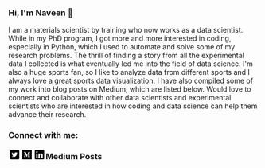 ### Hi, I'm Naveen 👋  

I am a materials scientist by training who now works as a data scientist. While in my PhD program, I got more and more
interested in coding, especially in Python, which I used to automate and solve some of my research problems. The thrill
of finding a story from all the experimental data I collected is what eventually led me into the field of data science. 
I'm also a huge sports fan, so I like to analyze data from different sports and I always love a great sports data visualization. 
I have also compiled some of my work into blog posts on Medium, which are listed below. Would love to connect and collaborate 
with other data scientists and experimental scientists who are interested in how coding and data science can help them advance 
their research. 

### Connect with me:  
[<img align="left" alt="naveen_twitter" width="25px" src="https://raw.githubusercontent.com/Automattic/social-logos/trunk/svg-min/twitter.svg" />][twitter]
[<img align="left" alt="naveen_medium" width="25px" src="https://raw.githubusercontent.com/Automattic/social-logos/trunk/svg-min/medium.svg" />][medium]
[<img align="left" alt="naveen_linkedin" width="25px" src="https://raw.githubusercontent.com/Automattic/social-logos/trunk/svg-min/linkedin.svg" />][linkedin]  

### Medium Posts  
<!-- BLOG-POST-LIST:START -->
<!-- BLOG-POST-LIST:END -->

[twitter]: https://twitter.com/naveenv_92
[medium]: https://naveenvenkatesan.medium.com/
[linkedin]: https://www.linkedin.com/in/naveenvenkatesan/
<!--
**venkatesannaveen/venkatesannaveen** is a ✨ _special_ ✨ repository because its `README.md` (this file) appears on your GitHub profile.

Here are some ideas to get you started:

- 🔭 I’m currently working on ...
- 🌱 I’m currently learning ...
- 👯 I’m looking to collaborate on ...
- 🤔 I’m looking for help with ...
- 💬 Ask me about ...
- 📫 How to reach me: ...
- 😄 Pronouns: ...
- ⚡ Fun fact: ...
-->

